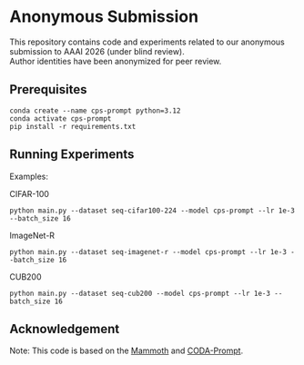 # Anonymous Submission

This repository contains code and experiments related to our anonymous submission to AAAI 2026 (under blind review).  
Author identities have been anonymized for peer review.

## Prerequisites
```
conda create --name cps-prompt python=3.12
conda activate cps-prompt
pip install -r requirements.txt
```

## Running Experiments

Examples:

CIFAR-100
  ```
  python main.py --dataset seq-cifar100-224 --model cps-prompt --lr 1e-3 --batch_size 16
  ```
ImageNet-R
  ```
  python main.py --dataset seq-imagenet-r --model cps-prompt --lr 1e-3 --batch_size 16
  ```
CUB200
  ```
  python main.py --dataset seq-cub200 --model cps-prompt --lr 1e-3 --batch_size 16
  ```

## Acknowledgement
Note: This code is based on the [Mammoth](https://github.com/aimagelab/mammoth) and [CODA-Prompt](https://github.com/GT-RIPL/CODA-Prompt).